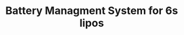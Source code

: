 ---
layout: default
modal-id: 3
img: BMS.jpg
alt: image-alt
project-date: Summer 2020
category: PCB Design
title: Battery Managment System for 6s lipos
objective: To create two test boards to evaluate a lipo charging/management and balancing IC from TI that would eventually be used to safely maintain charge of a 6S lipo in a rocket as it sits on the pad prior to launch.
details: This system will be deployed on the Redshift rocket being developed by AerospaceNU, which will use the clubs first custom liquid rocket engine. 6S lipos will be used to power the solenoid valves needed for the custom propulsion system. These test boards utilize the BQ77PL900 balancer IC and BQ24616 charge controller.
results: The board was successfully able to charge a 6S lipo and seems to keep the cells in balance, though there is more testing that should be done before the system is deployed.
---